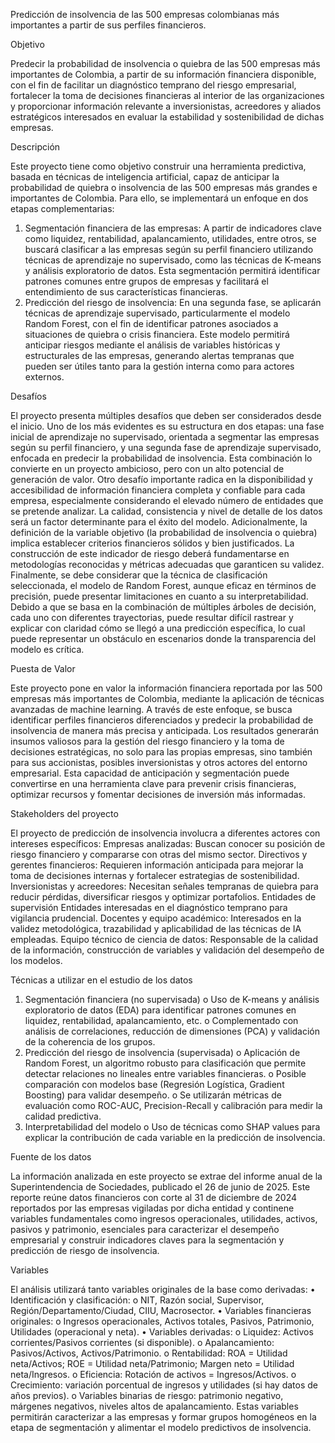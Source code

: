 Predicción de insolvencia de las 500 empresas colombianas más importantes a partir de sus perfiles financieros.

Objetivo

Predecir la probabilidad de insolvencia o quiebra de las 500 empresas más importantes de Colombia, a partir de su información financiera disponible, con el fin de facilitar un diagnóstico temprano del riesgo empresarial, fortalecer la toma de decisiones financieras al interior de las organizaciones y proporcionar información relevante a inversionistas, acreedores y aliados estratégicos interesados en evaluar la estabilidad y sostenibilidad de dichas empresas.

Descripción

Este proyecto tiene como objetivo construir una herramienta predictiva, basada en técnicas de inteligencia artificial, capaz de anticipar la probabilidad de quiebra o insolvencia de las 500 empresas más grandes e importantes de Colombia. Para ello, se implementará un enfoque en dos etapas complementarias:
1.	Segmentación financiera de las empresas: A partir de indicadores clave como liquidez, rentabilidad, apalancamiento, utilidades, entre otros, se buscará clasificar a las empresas según su perfil financiero utilizando técnicas de aprendizaje no supervisado, como las técnicas de K-means y análisis exploratorio de datos. Esta segmentación permitirá identificar patrones comunes entre grupos de empresas y facilitará el entendimiento de sus características financieras.
2.	Predicción del riesgo de insolvencia: En una segunda fase, se aplicarán técnicas de aprendizaje supervisado, particularmente el modelo Random Forest, con el fin de identificar patrones asociados a situaciones de quiebra o crisis financiera. Este modelo permitirá anticipar riesgos mediante el análisis de variables históricas y estructurales de las empresas, generando alertas tempranas que pueden ser útiles tanto para la gestión interna como para actores externos.

Desafíos

El proyecto presenta múltiples desafíos que deben ser considerados desde el inicio. Uno de los más evidentes es su estructura en dos etapas: una fase inicial de aprendizaje no supervisado, orientada a segmentar las empresas según su perfil financiero, y una segunda fase de aprendizaje supervisado, enfocada en predecir la probabilidad de insolvencia. Esta combinación lo convierte en un proyecto ambicioso, pero con un alto potencial de generación de valor.
Otro desafío importante radica en la disponibilidad y accesibilidad de información financiera completa y confiable para cada empresa, especialmente considerando el elevado número de entidades que se pretende analizar. La calidad, consistencia y nivel de detalle de los datos será un factor determinante para el éxito del modelo.
Adicionalmente, la definición de la variable objetivo (la probabilidad de insolvencia o quiebra) implica establecer criterios financieros sólidos y bien justificados. La construcción de este indicador de riesgo deberá fundamentarse en metodologías reconocidas y métricas adecuadas que garanticen su validez.
Finalmente, se debe considerar que la técnica de clasificación seleccionada, el modelo de Random Forest, aunque eficaz en términos de precisión, puede presentar limitaciones en cuanto a su interpretabilidad. Debido a que se basa en la combinación de múltiples árboles de decisión, cada uno con diferentes trayectorias, puede resultar difícil rastrear y explicar con claridad cómo se llegó a una predicción específica, lo cual puede representar un obstáculo en escenarios donde la transparencia del modelo es crítica.

Puesta de Valor

Este proyecto pone en valor la información financiera reportada por las 500 empresas más importantes de Colombia, mediante la aplicación de técnicas avanzadas de machine learning. A través de este enfoque, se busca identificar perfiles financieros diferenciados y predecir la probabilidad de insolvencia de manera más precisa y anticipada.
Los resultados generarán insumos valiosos para la gestión del riesgo financiero y la toma de decisiones estratégicas, no solo para las propias empresas, sino también para sus accionistas, posibles inversionistas y otros actores del entorno empresarial. Esta capacidad de anticipación y segmentación puede convertirse en una herramienta clave para prevenir crisis financieras, optimizar recursos y fomentar decisiones de inversión más informadas.

Stakeholders del proyecto

El proyecto de predicción de insolvencia involucra a diferentes actores con intereses específicos:
Empresas analizadas: Buscan conocer su posición de riesgo financiero y compararse con otras del mismo sector.
Directivos y gerentes financieros: Requieren información anticipada para mejorar la toma de decisiones internas y fortalecer estrategias de sostenibilidad.
Inversionistas y acreedores: Necesitan señales tempranas de quiebra para reducir pérdidas, diversificar riesgos y optimizar portafolios.
Entidades de supervisión Entidades interesadas en el diagnóstico temprano para vigilancia prudencial.
Docentes y equipo académico: Interesados en la validez metodológica, trazabilidad y aplicabilidad de las técnicas de IA empleadas.
Equipo técnico de ciencia de datos: Responsable de la calidad de la información, construcción de variables y validación del desempeño de los modelos.

Técnicas a utilizar en el estudio de los datos

1.	Segmentación financiera (no supervisada)
o	Uso de K-means y análisis exploratorio de datos (EDA) para identificar patrones comunes en liquidez, rentabilidad, apalancamiento, etc.
o	Complementado con análisis de correlaciones, reducción de dimensiones (PCA) y validación de la coherencia de los grupos.
2.	Predicción del riesgo de insolvencia (supervisada)
o	Aplicación de Random Forest, un algoritmo robusto para clasificación que permite detectar relaciones no lineales entre variables financieras.
o	Posible comparación con modelos base (Regresión Logística, Gradient Boosting) para validar desempeño.
o	Se utilizarán métricas de evaluación como ROC-AUC, Precision-Recall y calibración para medir la calidad predictiva.
3.	Interpretabilidad del modelo
o	Uso de técnicas como SHAP values para explicar la contribución de cada variable en la predicción de insolvencia.

Fuente de los datos

La información analizada en este proyecto se extrae del informe anual de la Superintendencia de Sociedades, publicado el 26 de junio de 2025. Este reporte reúne datos financieros con corte al 31 de diciembre de 2024 reportados por las empresas vigiladas por dicha entidad y continene variables fundamentales como ingresos operacionales, utilidades, activos, pasivos y patrimonio, esenciales para caracterizar el desempeño empresarial y construir indicadores claves para la segmentación y predicción de riesgo de insolvencia.

Variables 

El análisis utilizará tanto variables originales de la base como derivadas:
•	Identificación y clasificación:
o	NIT, Razón social, Supervisor, Región/Departamento/Ciudad, CIIU, Macrosector.
•	Variables financieras originales:
o	Ingresos operacionales, Activos totales, Pasivos, Patrimonio, Utilidades (operacional y neta).
•	Variables derivadas:
o	Liquidez: Activos corrientes/Pasivos corrientes (si disponible).
o	Apalancamiento: Pasivos/Activos, Activos/Patrimonio.
o	Rentabilidad: ROA = Utilidad neta/Activos; ROE = Utilidad neta/Patrimonio; Margen neto = Utilidad neta/Ingresos.
o	Eficiencia: Rotación de activos = Ingresos/Activos.
o	Crecimiento: variación porcentual de ingresos y utilidades (si hay datos de años previos).
o	Variables binarias de riesgo: patrimonio negativo, márgenes negativos, niveles altos de apalancamiento.
Estas variables permitirán caracterizar a las empresas y formar grupos homogéneos en la etapa de segmentación y alimentar el modelo predictivos de insolvencia.
